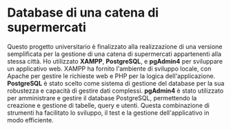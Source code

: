 # Database di una catena di supermercati

Questo progetto universitario è finalizzato alla realizzazione di una versione semplificata per la gestione di una catena di supermercati appartenenti alla stessa città.
Ho utilizzato **XAMPP**, **PostgreSQL**, e **pgAdmin4** per sviluppare un applicativo web. XAMPP ha fornito l'ambiente di sviluppo locale, con Apache per gestire le richieste web e PHP per la logica dell'applicazione. **PostgreSQL** è stato scelto come sistema di gestione del database per la sua robustezza e capacità di gestire dati complessi. **pgAdmin4** è stato utilizzato per amministrare e gestire il database PostgreSQL, permettendo la creazione e gestione di tabelle, query e utenti. Questa combinazione di strumenti ha facilitato lo sviluppo, il test e la gestione dell'applicativo in modo efficiente.



